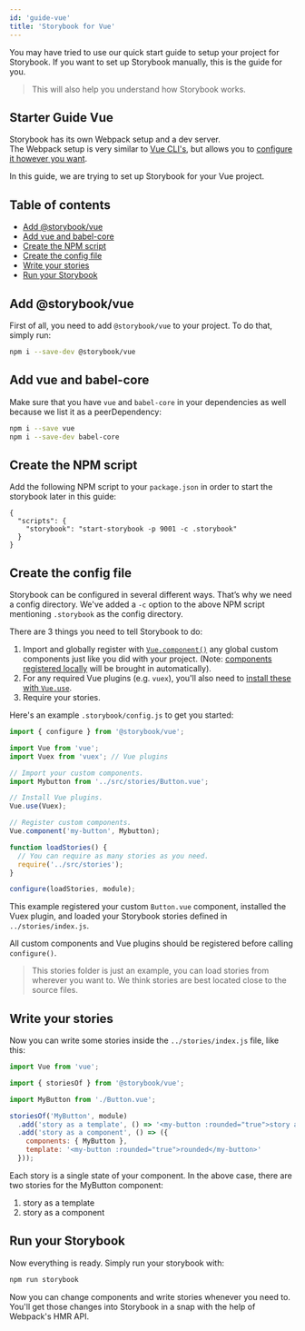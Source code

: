 ```yaml
---
id: 'guide-vue'
title: 'Storybook for Vue'
---
```


You may have tried to use our quick start guide to setup your project for Storybook. If you want to set up Storybook manually, this is the guide for you.

> This will also help you understand how Storybook works.

## Starter Guide Vue

Storybook has its own Webpack setup and a dev server.  
The Webpack setup is very similar to [Vue CLI's](https://github.com/vuejs/vue-cli), but allows you to [configure it however you want](/configurations/custom-webpack-config/).

In this guide, we are trying to set up Storybook for your Vue project.

## Table of contents

-   [Add @storybook/vue](#add-storybookvue)
-   [Add vue and babel-core](#add-vue-and-babel-core)
-   [Create the NPM script](#create-the-npm-script)
-   [Create the config file](#create-the-config-file)
-   [Write your stories](#write-your-stories)
-   [Run your Storybook](#run-your-storybook)

## Add @storybook/vue

First of all, you need to add `@storybook/vue` to your project. To do that, simply run:

```sh
npm i --save-dev @storybook/vue
```

## Add vue and babel-core

Make sure that you have `vue` and `babel-core` in your dependencies as well because we list it as a peerDependency:

```sh
npm i --save vue
npm i --save-dev babel-core
```

## Create the NPM script

Add the following NPM script to your `package.json` in order to start the storybook later in this guide:

    {
      "scripts": {
        "storybook": "start-storybook -p 9001 -c .storybook"
      }
    }

## Create the config file

Storybook can be configured in several different ways. 
That’s why we need a config directory. We've added a `-c` option to the above NPM script mentioning `.storybook` as the config directory.

There are 3 things you need to tell Storybook to do:

1.  Import and globally register with [`Vue.component()`](https://vuejs.org/v2/api/#Vue-component) any global custom components just like you did with your project. (Note: [components registered locally](https://vuejs.org/v2/guide/components.html#Local-Registration) will be brought in automatically).
2.  For any required Vue plugins (e.g. `vuex`), you'll also need to [install these with `Vue.use`](https://vuejs.org/v2/api/#Vue-use).
3.  Require your stories.

Here's an example `.storybook/config.js` to get you started:

```js
import { configure } from '@storybook/vue';

import Vue from 'vue';
import Vuex from 'vuex'; // Vue plugins

// Import your custom components.
import Mybutton from '../src/stories/Button.vue';

// Install Vue plugins.
Vue.use(Vuex);

// Register custom components.
Vue.component('my-button', Mybutton);

function loadStories() {
  // You can require as many stories as you need.
  require('../src/stories');
}

configure(loadStories, module);
```

This example registered your custom `Button.vue` component, installed the Vuex plugin, and loaded your Storybook stories defined in `../stories/index.js`.

All custom components and Vue plugins should be registered before calling `configure()`.

> This stories folder is just an example, you can load stories from wherever you want to.
> We think stories are best located close to the source files.

## Write your stories

Now you can write some stories inside the `../stories/index.js` file, like this:

```js
import Vue from 'vue';

import { storiesOf } from '@storybook/vue';

import MyButton from './Button.vue';

storiesOf('MyButton', module)
  .add('story as a template', () => '<my-button :rounded="true">story as a function template</my-button>')
  .add('story as a component', () => ({
    components: { MyButton },
    template: '<my-button :rounded="true">rounded</my-button>'
  }));
```

Each story is a single state of your component. In the above case, there are two stories for the MyButton component:

1.  story as a template
2.  story as a component

## Run your Storybook

Now everything is ready. Simply run your storybook with:

```sh
npm run storybook
```

Now you can change components and write stories whenever you need to.
You'll get those changes into Storybook in a snap with the help of Webpack's HMR API.
